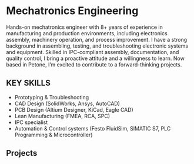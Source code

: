 # Mechatronics Engineering
Hands-on mechatronics engineer with 8+ years of experience in manufacturing and production environments, including electronics assembly, machinery operation, and process improvement. I have a strong background in assembling, testing, and troubleshooting electronic systems and equipment. Skilled in IPC-compliant assembly, documentation, and quality control, I bring a proactive attitude and a willingness to learn. Now based in Petone, I’m excited to contribute to a forward-thinking projects.

## KEY SKILLS 
- Prototyping & Troubleshooting
- CAD Design (SolidWorks, Ansys, AutoCAD)
- PCB Design (Altium Designer, KiCad, Eagle CAD)
- Lean Manufacturing (FMEA, RCA, SPC)
- IPC specialist
- Automation & Control systems (Festo FluidSim, SIMATIC S7, PLC Programming & Microcontroller)

## Projects
